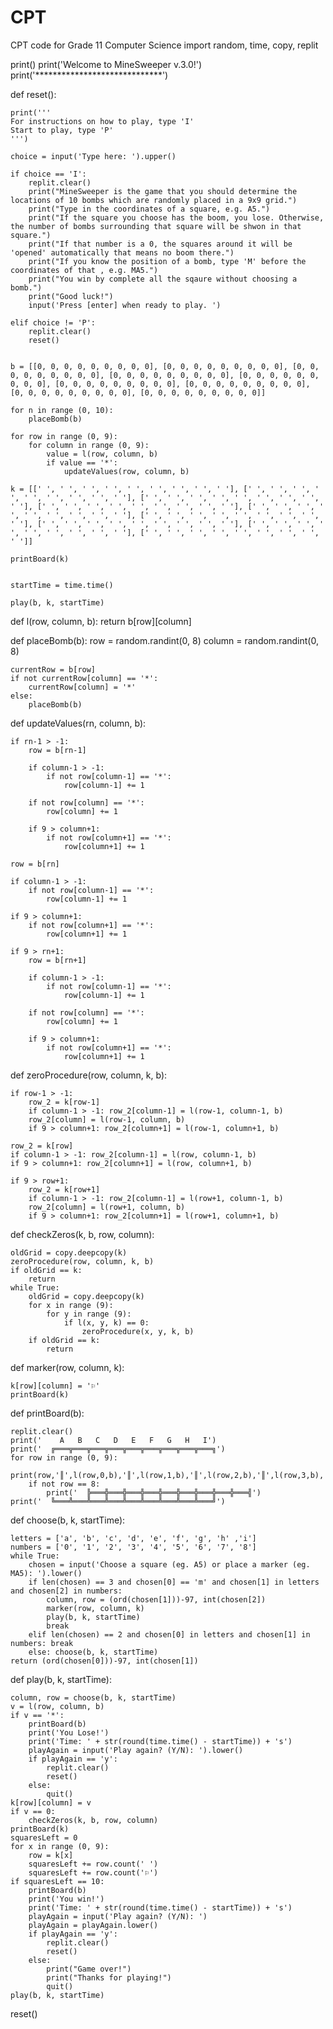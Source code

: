 # CPT
CPT code for Grade 11 Computer Science
import random, time, copy, replit


print()
print('Welcome to MineSweeper v.3.0!')
print('*****************************')

def reset():
    
    print('''
    For instructions on how to play, type 'I'
    Start to play, type 'P'
    ''')

    choice = input('Type here: ').upper()

    if choice == 'I':
        replit.clear()
        print("MineSweeper is the game that you should determine the locations of 10 bombs which are randomly placed in a 9x9 grid.")
        print("Type in the coordinates of a square, e.g. A5.")
        print("If the square you choose has the boom, you lose. Otherwise, the number of bombs surrounding that square will be shwon in that square.")
        print("If that number is a 0, the squares around it will be 'opened' automatically that means no boom there.")
        print("If you know the position of a bomb, type 'M' before the coordinates of that , e.g. MA5.")
        print("You win by complete all the sqaure without choosing a bomb.")
        print("Good luck!")
        input('Press [enter] when ready to play. ')
        
    elif choice != 'P':
        replit.clear()
        reset()

   
    b = [[0, 0, 0, 0, 0, 0, 0, 0, 0], [0, 0, 0, 0, 0, 0, 0, 0, 0], [0, 0, 0, 0, 0, 0, 0, 0, 0], [0, 0, 0, 0, 0, 0, 0, 0, 0], [0, 0, 0, 0, 0, 0, 0, 0, 0], [0, 0, 0, 0, 0, 0, 0, 0, 0], [0, 0, 0, 0, 0, 0, 0, 0, 0], [0, 0, 0, 0, 0, 0, 0, 0, 0], [0, 0, 0, 0, 0, 0, 0, 0, 0]]

    for n in range (0, 10):
        placeBomb(b)

    for row in range (0, 9):
        for column in range (0, 9):
            value = l(row, column, b)
            if value == '*':
                updateValues(row, column, b)

    k = [[' ', ' ', ' ', ' ', ' ', ' ', ' ', ' ', ' '], [' ', ' ', ' ', ' ', ' ', ' ', ' ', ' ', ' '], [' ', ' ', ' ', ' ', ' ', ' ', ' ', ' ', ' '], [' ', ' ', ' ', ' ', ' ', ' ', ' ', ' ', ' '], [' ', ' ', ' ', ' ', ' ', ' ', ' ', ' ', ' '], [' ', ' ', ' ', ' ', ' ', ' ', ' ', ' ', ' '], [' ', ' ', ' ', ' ', ' ', ' ', ' ', ' ', ' '], [' ', ' ', ' ', ' ', ' ', ' ', ' ', ' ', ' '], [' ', ' ', ' ', ' ', ' ', ' ', ' ', ' ', ' ']]

    printBoard(k)


    startTime = time.time()

    play(b, k, startTime)

def l(row, column, b):
    return b[row][column]

def placeBomb(b):
    row = random.randint(0, 8)
    column = random.randint(0, 8)
  
    currentRow = b[row]
    if not currentRow[column] == '*':
        currentRow[column] = '*'
    else:
        placeBomb(b)

def updateValues(rn, column, b):

    if rn-1 > -1:
        row = b[rn-1]
        
        if column-1 > -1:
            if not row[column-1] == '*':
                row[column-1] += 1

        if not row[column] == '*':
            row[column] += 1

        if 9 > column+1:
            if not row[column+1] == '*':
                row[column+1] += 1

    row = b[rn]

    if column-1 > -1:
        if not row[column-1] == '*':
            row[column-1] += 1

    if 9 > column+1:
        if not row[column+1] == '*':
            row[column+1] += 1

    if 9 > rn+1:
        row = b[rn+1]

        if column-1 > -1:
            if not row[column-1] == '*':
                row[column-1] += 1

        if not row[column] == '*':
            row[column] += 1

        if 9 > column+1:
            if not row[column+1] == '*':
                row[column+1] += 1

def zeroProcedure(row, column, k, b):

    if row-1 > -1:
        row_2 = k[row-1]
        if column-1 > -1: row_2[column-1] = l(row-1, column-1, b)
        row_2[column] = l(row-1, column, b)
        if 9 > column+1: row_2[column+1] = l(row-1, column+1, b)

    row_2 = k[row]
    if column-1 > -1: row_2[column-1] = l(row, column-1, b)
    if 9 > column+1: row_2[column+1] = l(row, column+1, b)

    if 9 > row+1:
        row_2 = k[row+1]
        if column-1 > -1: row_2[column-1] = l(row+1, column-1, b)
        row_2[column] = l(row+1, column, b)
        if 9 > column+1: row_2[column+1] = l(row+1, column+1, b)


def checkZeros(k, b, row, column):

    oldGrid = copy.deepcopy(k)
    zeroProcedure(row, column, k, b)
    if oldGrid == k:
        return
    while True:
        oldGrid = copy.deepcopy(k)
        for x in range (9):
            for y in range (9):
                if l(x, y, k) == 0:
                    zeroProcedure(x, y, k, b)
        if oldGrid == k:
            return

def marker(row, column, k):

    k[row][column] = '⚐'
    printBoard(k)

def printBoard(b):

    replit.clear()
    print('    A   B   C   D   E   F   G   H   I')
    print('  ╔═══╦═══╦═══╦═══╦═══╦═══╦═══╦═══╦═══╗')
    for row in range (0, 9):
        print(row,'║',l(row,0,b),'║',l(row,1,b),'║',l(row,2,b),'║',l(row,3,b),'║',l(row,4,b),'║',l(row,5,b),'║',l(row,6,b),'║',l(row,7,b),'║',l(row,8,b),'║')
        if not row == 8:
            print('  ╠═══╬═══╬═══╬═══╬═══╬═══╬═══╬═══╬═══╣')
    print('  ╚═══╩═══╩═══╩═══╩═══╩═══╩═══╩═══╩═══╝')

def choose(b, k, startTime):

    letters = ['a', 'b', 'c', 'd', 'e', 'f', 'g', 'h' ,'i']
    numbers = ['0', '1', '2', '3', '4', '5', '6', '7', '8']
    while True:
        chosen = input('Choose a square (eg. A5) or place a marker (eg. MA5): ').lower()
        if len(chosen) == 3 and chosen[0] == 'm' and chosen[1] in letters and chosen[2] in numbers:
            column, row = (ord(chosen[1]))-97, int(chosen[2])
            marker(row, column, k)
            play(b, k, startTime)
            break
        elif len(chosen) == 2 and chosen[0] in letters and chosen[1] in numbers: break
        else: choose(b, k, startTime)
    return (ord(chosen[0]))-97, int(chosen[1])


def play(b, k, startTime):

    column, row = choose(b, k, startTime)
    v = l(row, column, b)
    if v == '*':
        printBoard(b)
        print('You Lose!')
        print('Time: ' + str(round(time.time() - startTime)) + 's')
        playAgain = input('Play again? (Y/N): ').lower()
        if playAgain == 'y':
            replit.clear()
            reset()
        else:
            quit()
    k[row][column] = v
    if v == 0:
        checkZeros(k, b, row, column)
    printBoard(k)
    squaresLeft = 0
    for x in range (0, 9):
        row = k[x]
        squaresLeft += row.count(' ')
        squaresLeft += row.count('⚐')
    if squaresLeft == 10:
        printBoard(b)
        print('You win!')
        print('Time: ' + str(round(time.time() - startTime)) + 's')
        playAgain = input('Play again? (Y/N): ')
        playAgain = playAgain.lower()
        if playAgain == 'y':
            replit.clear()
            reset()
        else:
            print("Game over!")
            print("Thanks for playing!")
            quit()
    play(b, k, startTime)

reset()
